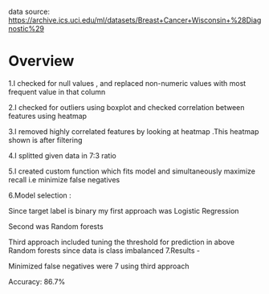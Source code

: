 data source: https://archive.ics.uci.edu/ml/datasets/Breast+Cancer+Wisconsin+%28Diagnostic%29
# Overview
1.I checked for null values , and replaced non-numeric values with most
frequent value in that column

2.I checked for outliers using boxplot and checked correlation between features
using heatmap

3.I removed highly correlated features by looking at heatmap .This heatmap
shown is after filtering

4.I splitted given data in 7:3 ratio

5.I created custom function which fits model and simultaneously maximize
recall i.e minimize false negatives

6.Model selection :

Since target label is binary my first approach was Logistic Regression

Second was Random forests

Third approach included tuning the threshold for prediction in above Random
forests since data is class imbalanced
7.Results -

Minimized false negatives were 7 using third approach

Accuracy: 86.7%

